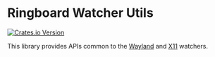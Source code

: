 # Ringboard Watcher Utils

<a href="https://crates.io/crates/clipboard-history-watcher-utils">![Crates.io Version](https://img.shields.io/crates/v/clipboard-history-watcher-utils)</a>

This library provides APIs common to the [Wayland](../wayland) and [X11](../x11) watchers.
